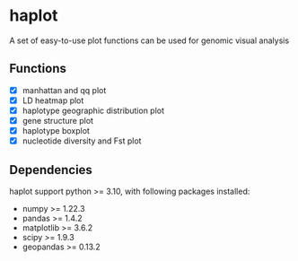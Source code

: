 # haplot

A set of easy-to-use plot functions can be used for genomic visual analysis

## Functions
- [x] manhattan and qq plot
- [x] LD heatmap plot
- [x] haplotype geographic distribution plot
- [x] gene structure plot
- [x] haplotype boxplot
- [x] nucleotide diversity and Fst plot

## Dependencies
haplot support python >= 3.10, with following packages installed:
- numpy >= 1.22.3
- pandas >= 1.4.2
- matplotlib >= 3.6.2
- scipy >= 1.9.3
- geopandas >= 0.13.2

